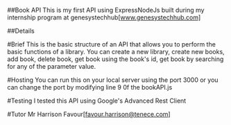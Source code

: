 ##Book API
This is my first API using ExpressNodeJs built during my internship program at genesystechhub[www.genesystechhub.com]

##Details

#Brief
This is the basic structure of an API that allows you to perform the basic functions of a library. You can create a new library, create new books, add book, delete book, get book using the book's id, get book by searching for any of the parameter value.

#Hosting
You can run this on your local server using the port 3000 or you can change the port by modifying line 9 0f the bookAPI.js

#Testing
I tested this API using Google's Advanced Rest Client

#Tutor
Mr Harrison Favour[favour.harrison@tenece.com]